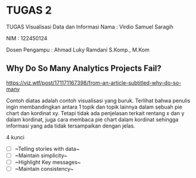 # TUGAS 2
TUGAS Visualisasi Data dan Informasi
Nama : Virdio Samuel Saragih

NIM : 122450124

Dosen Pengampu : Ahmad Luky Ramdani S.Komp., M.Kom

## Why Do So Many Analytics Projects Fail?
https://viz.wtf/post/171171167398/from-an-article-subtitled-why-do-so-many

Contoh diatas adalah contoh visualisasi yang buruk. Terlihat bahwa penulis ingin membandingkan antara 1 topik dan topik lainnya dalam sebuah pie chart dan kordinat xy. Tetapi tidak ada penjelasan terkait rentang x dan y dalam kordinat, juga cara membaca pie chart dalam kordinat sehingga informasi yang ada tidak tersampaikan dengan jelas.

4 kunci
- [ ] ~Telling stories with data~
- [ ] ~Maintain simplicity~
- [ ] ~Highlight Key messages~
- [ ] ~Maintain consistency~
